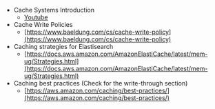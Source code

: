 * Cache Systems Introduction 
  * [Youtube](https://youtu.be/dGAgxozNWFE)
* Cache Write Policies
  * [https://www.baeldung.com/cs/cache-write-policy](https://www.baeldung.com/cs/cache-write-policy)
* Caching strategies for Elastisearch 
  * [https://docs.aws.amazon.com/AmazonElastiCache/latest/mem-ug/Strategies.html](https://docs.aws.amazon.com/AmazonElastiCache/latest/mem-ug/Strategies.html)
* Caching best practices (Check for the write-through section)
  * [https://aws.amazon.com/caching/best-practices/](https://aws.amazon.com/caching/best-practices/)
